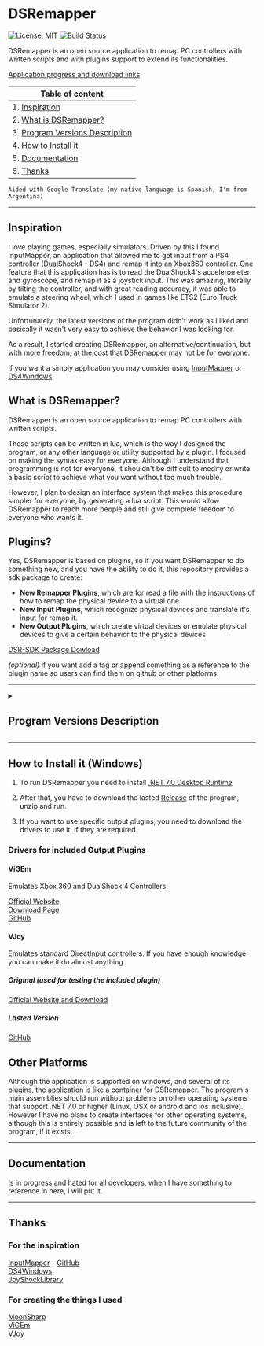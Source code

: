 # DSRemapper


[![License: MIT](https://img.shields.io/badge/License-MIT-green)](LICENSE)
[![Build Status](https://img.shields.io/badge/Build-Pre--Alpha-red?color=FF4000)](https://github.com/Oscar-Wohlfarhrt/DSRemapper/releases/latest)

<!--
![Build Status](https://img.shields.io/badge/Build-Pre--Alpha-red?color=FF4000)
![Build Status](https://img.shields.io/badge/Build-Alpha-orange)
![Build Status](https://img.shields.io/badge/Build-Beta-yellow)
![Build Status](https://img.shields.io/badge/Build-Release-darkgreen?color=00A000)
-->

DSRemapper is an open source application to remap PC controllers with written scripts and with plugins support to extend its functionalities.

[Application progress and download links](AppProgress.md)

|Table of content|
|----------------|
|1. [Inspiration](#inspiration)|
|2. [What is DSRemapper?](#what-is-dsremapper)|
|3. [Program Versions Description](#program-versions-description)|
|4. [How to Install it](#how-to-install-it-windows)|
|5. [Documentation](#documentation)|
|6. [Thanks](#thanks)|

`Aided with Google Translate (my native language is Spanish, I'm from Argentina)`

---

## Inspiration
I love playing games, especially simulators. Driven by this I found InputMapper, an application that allowed me to get input from a PS4 controller (DualShock4 - DS4) and remap it into an Xbox360 controller. One feature that this application has is to read the DualShock4's accelerometer and gyroscope, and remap it as a joystick input. This was amazing, literally by tilting the controller, and with great reading accuracy, it was able to emulate a steering wheel, which I used in games like ETS2 (Euro Truck Simulator 2).

Unfortunately, the latest versions of the program didn't work as I liked and basically it wasn't very easy to achieve the behavior I was looking for.

As a result, I started creating DSRemapper, an alternative/continuation, but with more freedom, at the cost that DSRemapper may not be for everyone.

If you want a simply application you may consider using [InputMapper](https://beta.inputmapper.com) or [DS4Windows](https://ds4-windows.com)

## What is DSRemapper?

DSRemapper is an open source application to remap PC controllers with written scripts.

These scripts can be written in lua, which is the way I designed the program, or any other language or utility supported by a plugin. I focused on making the syntax easy for everyone. Although I understand that programming is not for everyone, it shouldn't be difficult to modify or write a basic script to achieve what you want without too much trouble.

However, I plan to design an interface system that makes this procedure simpler for everyone, by generating a lua script. This would allow DSRemapper to reach more people and still give complete freedom to everyone who wants it.

## Plugins?

Yes, DSRemapper is based on plugins, so if you want DSRemapper to do something new, and you have the ability to do it, this repository provides a sdk package to create:

- **New Remapper Plugins**, which are for read a file with the instructions of how to remap the physical device to a virtual one
- **New Input Plugins**, which recognize physical devices and translate it's input for remap it.
- **New Output Plugins**, which create virtual devices or emulate physical devices to give a certain behavior to the physical devices

[DSR-SDK Package Dowload]()

*(optional)* if you want add a tag or append something as a reference to the plugin name so users can find them on github or other platforms.

---

<details><summary><h2>Program Versions Description</h2></summary>
<p>

It may be very obvious how the different versions work, but I wanted to give more details about what can happen in each version.

### Pre-Alpha `[Current]`

The program can suffer major changes from one version to another and be unstable.
Some changes can be:

#### For users

- The lua remapper syntax for controller remap can change
- Interface can be reworked (Again, there are three going)

#### For developers

- Renaming of classes, structs, enums, etc. of the Core Assembly for plugins

### Alpha

Still unstable, but there will be no more changes that modify the behavior of the program. Could happen that the lua remapper syntax changes slightly.

### Beta

Stable but still not finished.

### Release

Full released app.

</p>
</details>

---

## How to Install it (Windows)
1. To run DSRemapper you need to install [.NET 7.0 Desktop Runtime](https://dotnet.microsoft.com/en-us/download/dotnet/7.0)

2. After that, you have to download the lasted [Release](https://github.com/Oscar-Wohlfarhrt/DSRemapper/releases/latest) of the program, unzip and run.

3. If you want to use specific output plugins, you need to download the drivers to use it, if they are required.

### Drivers for included Output Plugins

#### ViGEm

Emulates Xbox 360 and DualShock 4 Controllers.

[Official Website](https://vigem.org) <br>
[Download Page](https://vigem.org/Downloads/) <br>
[GitHub](https://github.com/ViGEm/ViGEm.github.io)

#### VJoy

Emulates standard DirectInput controllers. If you have enough knowledge you can make it do almost anything.

##### Original (used for testing the included plugin)
[Official Website and Download](https://sourceforge.net/projects/vjoystick/)

##### Lasted Version
[GitHub](https://github.com/jshafer817/vJoy)

## Other Platforms

Although the application is supported on windows, and several of its plugins, the application is like a container for DSRemapper.
The program's main assemblies should run without problems on other operating systems that support .NET 7.0 or higher (Linux, OSX or android and ios inclusive). However I have no plans to create interfaces for other operating systems, although this is entirely possible and is left to the future community of the program, if it exists.

---

## Documentation
Is in progress and hated for all developers, when I have something to reference in here, I will put it.

---

## Thanks
### For the inspiration

[InputMapper](https://beta.inputmapper.com) - [GitHub](https://github.com/InputMapper) <br>
[DS4Windows](https://ds4-windows.com) <br>
[JoyShockLibrary](https://github.com/JibbSmart/JoyShockLibrary)

### For creating the things I used

[MoonSharp](https://www.moonsharp.org) <br>
[ViGEm](https://vigem.org) <br>
[VJoy](https://sourceforge.net/projects/vjoystick/)
